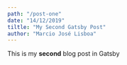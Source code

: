 ```yaml
---
path: "/post-one"
date: "14/12/2019"
tiltle: "My Second Gatsby Post"
author: "Marcio José Lisboa"
---
```


This is my **second** blog post in Gatsby
